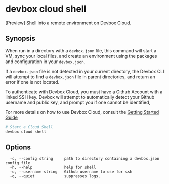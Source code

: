 # devbox cloud shell
[Preview] Shell into a remote environment on Devbox Cloud. 


## Synopsis
When run in a directory with a `devbox.json` file, this command will start a VM, sync your local files, and create an environment using the packages and configuration in your `devbox.json`. 

If a `devbox.json` file is not detected in your current directory, the Devbox CLI will attempt to find a `devbox.json` file in parent directories, and return an error if one is not located. 

To authenticate with Devbox Cloud, you must have a Github Account with a linked SSH key. Devbox will attempt to automatically detect your Github username and public key, and prompt you if one cannot be identified,

For more details on how to use Devbox Cloud, consult the [Getting Started Guide](../devbox_cloud/getting_started.md)


```bash
# Start a Cloud Shell
devbox cloud shell
```

## Options
```text
  -c, --config string     path to directory containing a devbox.json config file
  -h, --help              help for shell
  -u, --username string   Github username to use for ssh
  -q, --quiet             suppresses logs. 
```
